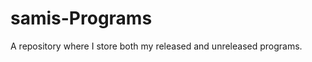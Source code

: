 samis-Programs
==============

A repository where I store both my released and unreleased programs.

